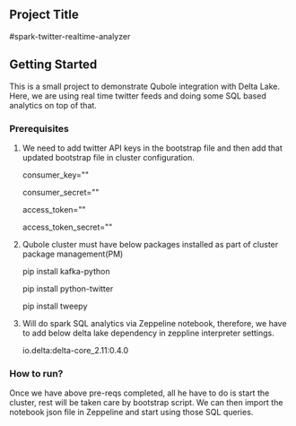 ## Project Title

#spark-twitter-realtime-analyzer

## Getting Started

This is a small project to demonstrate Qubole integration with Delta Lake. Here, we are using real time twitter feeds and doing some
SQL based analytics on top of that.

### Prerequisites

1. We need to add twitter API keys in the bootstrap file and then add that updated bootstrap file in cluster configuration.

	consumer_key=""
	
	consumer_secret=""
	
	access_token=""
	
	access_token_secret=""
  
2. Qubole cluster must have below packages installed as part of cluster package management(PM)

  	pip install kafka-python
	
	pip install python-twitter
	
	pip install tweepy

3. Will do spark SQL analytics via Zeppeline notebook, therefore, we have to add below delta lake dependency in zeppline
   interpreter settings.
   
   	io.delta:delta-core_2.11:0.4.0
   

### How to run?

Once we have above pre-reqs completed, all he have to do is start the cluster, rest will be taken care by bootstrap script.
We can then import the notebook json file in Zeppeline and start using those SQL queries.
